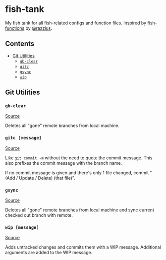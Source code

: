 # fish-tank

My fish tank for all fish-related configs and function files. Inspired by [fish-functions](https://github.com/razzius/fish-functions) by [@razzius](https://github.com/razzius). 

## Contents

* [Git Utilities](#git-utilities)
  * [`gb-clear`](#gb-clear)
  * [`gitc`](#gitc-message)
  * [`gsync`](#gsync)
  * [`wip`](#wip-message)
  
## Git Utilities

### `gb-clear`

[Source](./gb-clear.fish)

Deletes all "gone" remote branches from local machine.

### `gitc [message]`

[Source](./gitc.fish)

Like `git commit -m` without the need to quote the commit message. This also prefixes the commit message with the branch name.

If no commit message is given and there's only 1 file changed, commit "(Add / Update / Delete) (that file)".

### `gsync`

[Source](./gsync.fish)

Deletes all "gone" remote branches from local machine and sync current checked out branch with remote.

### `wip [message]`

[Source](./wip.fish)

Adds untracked changes and commits them with a WIP message. Additional arguments are added to the WIP message.
